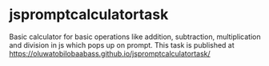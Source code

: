 # jspromptcalculatortask
Basic calculator for basic operations like addition, subtraction, multiplication and division in js which pops up on prompt.
This task is published at  https://oluwatobilobaabass.github.io/jspromptcalculatortask/
